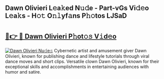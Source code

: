 ## Dawn Olivieri L𝚎a𝚔ed N𝚞𝚍e - Part-vGs Vi𝚍𝚎o L𝚎a𝚔s - H𝚘𝚝 O𝚗𝚕yf𝚊ns P𝚑𝚘tos LJSaD

# <h2><a href="http://kfdsy6.oniu.top/?m=Dawn+Olivieri">🔗👉 🔴 Dawn Olivieri P𝚑ot𝚘𝚜 V𝚒d𝚎o</a></h2>

[![Dawn Olivieri Nu𝚍e𝚜](https://i.imgur.com/0qMVB7G.gif)](http://kfdsy6.oniu.top/?m=Dawn+Olivieri)
Cybernetic artist and amusement giver Dawn Olivieri, known for publishing dance and lifestyle tutorials through viral dance moves and short clips. Versatile clown Dawn Olivieri, known for their exceptional skills and accomplishments in entertaining audiences with humor and satire.  
